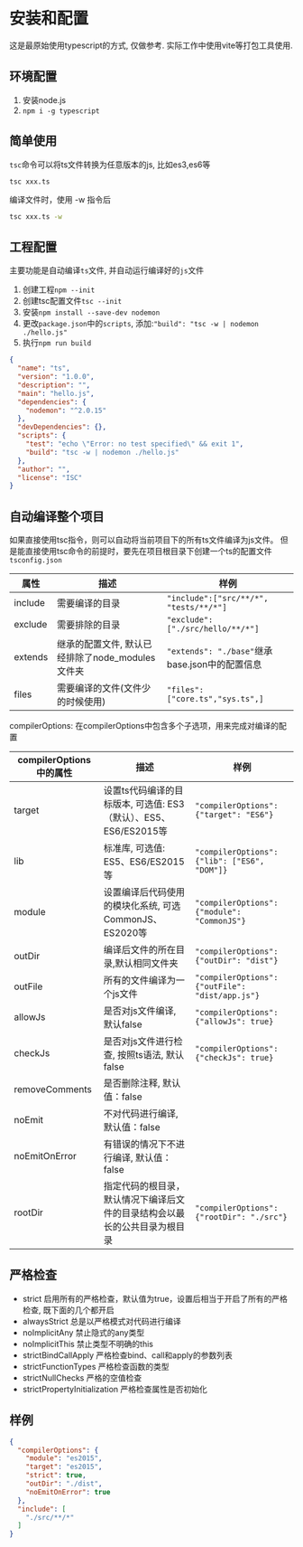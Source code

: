 # 安装和配置

这是最原始使用typescript的方式, 仅做参考. 实际工作中使用vite等打包工具使用.

## 环境配置

1. 安装node.js
2. `npm i -g typescript`

## 简单使用

`tsc`命令可以将ts文件转换为任意版本的js, 比如es3,es6等

```
tsc xxx.ts
```

编译文件时，使用 -w 指令后

```sh
tsc xxx.ts -w
```

## 工程配置

主要功能是自动编译`ts`文件, 并自动运行编译好的`js`文件

1. 创建工程`npm --init`
2. 创建tsc配置文件`tsc --init`
3. 安装`npm install --save-dev nodemon`
4. 更改`package.json`中的`scripts`, 添加:`"build": "tsc -w | nodemon ./hello.js"`
5. 执行`npm run build`

```json
{
  "name": "ts",
  "version": "1.0.0",
  "description": "",
  "main": "hello.js",
  "dependencies": {
    "nodemon": "^2.0.15"
  },
  "devDependencies": {},
  "scripts": {
    "test": "echo \"Error: no test specified\" && exit 1",
    "build": "tsc -w | nodemon ./hello.js"
  },
  "author": "",
  "license": "ISC"
}

```

## 自动编译整个项目

如果直接使用tsc指令，则可以自动将当前项目下的所有ts文件编译为js文件。
但是能直接使用tsc命令的前提时，要先在项目根目录下创建一个ts的配置文件 `tsconfig.json`

属性|描述|样例
--|--|--
include|需要编译的目录|`"include":["src/**/*", "tests/**/*"]`
exclude|需要排除的目录|`"exclude": ["./src/hello/**/*"]`
extends|继承的配置文件, 默认已经排除了node_modules文件夹| `"extends": "./base"`继承base.json中的配置信息
files|需要编译的文件(文件少的时候使用)| `"files": ["core.ts","sys.ts",]`
compilerOptions: 在compilerOptions中包含多个子选项，用来完成对编译的配置

compilerOptions中的属性|描述|样例
--|--|--
target|设置ts代码编译的目标版本, 可选值: ES3（默认）、ES5、ES6/ES2015等|`"compilerOptions": {"target": "ES6"}`
lib|标准库, 可选值: ES5、ES6/ES2015等|`"compilerOptions": {"lib": ["ES6", "DOM"]}`
module|设置编译后代码使用的模块化系统, 可选CommonJS、ES2020等| `"compilerOptions": {"module": "CommonJS"}`
outDir|编译后文件的所在目录,默认相同文件夹|`"compilerOptions": {"outDir": "dist"}`
outFile|所有的文件编译为一个js文件| `"compilerOptions": {"outFile": "dist/app.js"}`
allowJs|是否对js文件编译, 默认false |`"compilerOptions": {"allowJs": true}`
checkJs|是否对js文件进行检查, 按照ts语法, 默认false |`"compilerOptions": {"checkJs": true}`
removeComments|是否删除注释, 默认值：false|
noEmit|不对代码进行编译, 默认值：false|
noEmitOnError|有错误的情况下不进行编译, 默认值：false|
rootDir|指定代码的根目录，默认情况下编译后文件的目录结构会以最长的公共目录为根目录|`"compilerOptions": {"rootDir": "./src"}`

## 严格检查

- strict 启用所有的严格检查，默认值为true，设置后相当于开启了所有的严格检查, 既下面的几个都开启
- alwaysStrict 总是以严格模式对代码进行编译
- noImplicitAny 禁止隐式的any类型
- noImplicitThis 禁止类型不明确的this
- strictBindCallApply 严格检查bind、call和apply的参数列表
- strictFunctionTypes 严格检查函数的类型
- strictNullChecks 严格的空值检查
- strictPropertyInitialization 严格检查属性是否初始化

## 样例

```json
{
  "compilerOptions": {
    "module": "es2015",
    "target": "es2015",
    "strict": true,
    "outDir": "./dist",
    "noEmitOnError": true
  },
  "include": [
    "./src/**/*"
  ]
}
```
